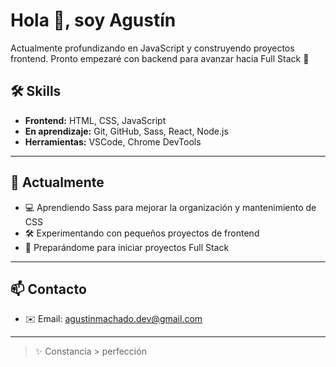 # Hola 👋, soy Agustín

Actualmente profundizando en JavaScript y construyendo proyectos frontend. Pronto empezaré con backend para avanzar hacia Full Stack 🚀

## 🛠️ Skills
- **Frontend:** HTML, CSS, JavaScript
- **En aprendizaje:** Git, GitHub, Sass, React, Node.js
- **Herramientas:** VSCode, Chrome DevTools

---

## 🌱 Actualmente
- 💻 Aprendiendo Sass para mejorar la organización y mantenimiento de CSS
- 🛠 Experimentando con pequeños proyectos de frontend
- 🚀 Preparándome para iniciar proyectos Full Stack

---

## 📫 Contacto
- ✉️ Email: agustinmachado.dev@gmail.com

---

> ✨ Constancia > perfección  
